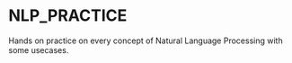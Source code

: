 # NLP_PRACTICE
Hands on practice on every concept of Natural Language Processing with some usecases.
